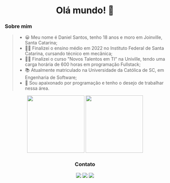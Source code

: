 <h1 align="center"> Olá mundo! 👋 </h1>

### Sobre mim
>- 😀 Meu nome é Daniel Santos, tenho 18 anos e moro em Joinville, Santa Catarina;
>- 👨‍🎓 Finalizei o ensino médio em 2022 no Instituto Federal de Santa Catarina, cursando técnico em mecânica;
>- 👨‍💻 Finalizei o curso "Novos Talentos em TI" na Univille, tendo uma carga horária de 600 horas em programação Fullstack;
>- 📚 Atualmente matriculado na Universidade da Católica de SC, em Engenharia de Software;
>- 🖤 Sou apaixonado por programação e tenho o desejo de trabalhar nessa área.

<div align="center">
  <img height="180em" src=https://github-readme-stats.vercel.app/api?username=danisantosss&show_icons=true&theme=light&count_private=true"/>
  <img height="180em" src=https://github-readme-stats.vercel.app/api/top-langs/?username=danisantosss&layout=compact&langs_count=7&theme=light"/>
</div>

<div align="center">
  <h3>Contato</h3>
  <a href = "mailto:danisantos5075@gmail.com"><img src="https://img.shields.io/badge/-Gmail-%23333?style=for-the-badge&logo=gmail&logoColor=white"         target="_blank"></a>
  <a href="https://www.linkedin.com/in/daniel-santos-650093243/" target="_blank"><img src="https://img.shields.io/badge/-LinkedIn-%230077B5?style=for-the-badge&logo=linkedin&logoColor=white" target="_blank"></a> 
  <a href="https://instagram.com/danisantosss__" target="_blank"><img src="https://img.shields.io/badge/-Instagram-%23E4405F?style=for-the-badge&logo=instagram&logoColor=white" target="_blank"></a>
</div>





<!--
**danisantosss/danisantosss** is a ✨ _special_ ✨ repository because its `README.md` (this file) appears on your GitHub profile.

Here are some ideas to get you started:

- 🔭 I’m currently working on ...
- 🌱 I’m currently learning ...
- 👯 I’m looking to collaborate on ...
- 🤔 I’m looking for help with ...
- 💬 Ask me about ...
- 📫 How to reach me: ...
- 😄 Pronouns: ...
- ⚡ Fun fact: ...
-->

